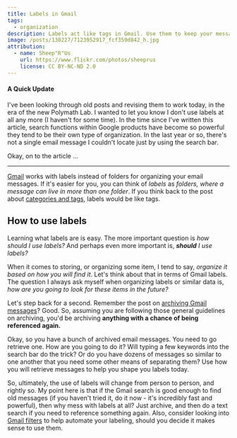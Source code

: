 ```yaml
---
title: Labels in Gmail
tags:
  - organization
description: Labels act like tags in Gmail. Use them to keep your messages organized.
image: /posts/130227/7123952917_fcf359d842_h.jpg
attribution:
  - name: Sheep"R"Us
    url: https://www.flickr.com/photos/sheeprus
    license: CC BY-NC-ND 2.0
---
```


#### A Quick Update

I've been looking through old posts and revising them to work today, in the era of the new Polymath Lab. I wanted to let you know I don't use labels at all any more (I haven't for some time). In the time since I've written this article, search functions within Google products have become so powerful they tend to be their own type of organization. In the last year or so, there's not a single email message I couldn't locate just by using the search bar.

Okay, on to the article ...

---

[Gmail](http://gmail.com) works with labels instead of folders for organizing your email messages. If it's easier for you, you can think of *labels* as *folders, where a message can live in more than one folder*. If you think back to the post about [categories and tags](/posts/categories-and-tags-explained), labels would be like tags.

## How to use labels

Learning what labels are is easy. The more important question is *how should I use labels?* And perhaps even more important is, _**should** I use labels?_

When it comes to storing, or organizing some item, I tend to say, _organize it based on how you will find it_. Let's think about that in terms of Gmail labels. The question I always ask myself when organizing labels or similar data is, _how are you going to look for these items in the future?_

Let's step back for a second. Remember the post on [archiving Gmail messages](/posts/when-should-i-archive-my-gmail-messages)? Good. So, assuming you are following those general guidelines on archiving, you'd be archiving **anything with a chance of being referenced again.**

Okay, so you have a bunch of archived email messages. You need to go retrieve one. How are you going to do it? Will typing a few keywords into the search bar do the trick? Or do you have dozens of messages so similar to one another that you need some other means of separating them? Use how you will retrieve messages to help you shape you labels today.

So, ultimately, the use of labels will change from person to person, and rightly so. My point here is that if the Gmail search is good enough to find old messages (if you haven't tried it, do it now - it's incredibly fast and powerful), then why mess with labels at all? Just archive, and then do a text search if you need to reference something again. Also, consider looking into [Gmail filters](https://support.google.com/mail/answer/6579) to help automate your labeling, should you decide it makes sense to use them.
